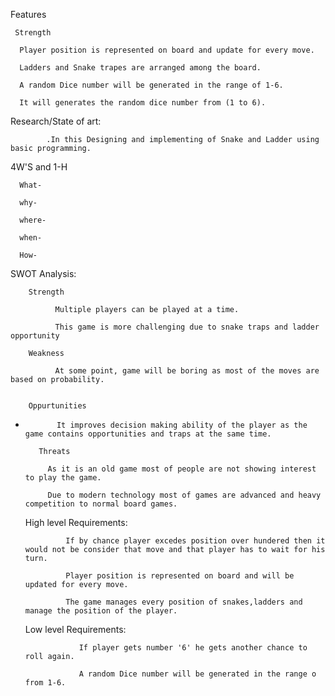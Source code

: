 
Features
     
     Strength
         
      Player position is represented on board and update for every move.

      Ladders and Snake trapes are arranged among the board.

      A random Dice number will be generated in the range of 1-6.

      It will generates the random dice number from (1 to 6).



 Research/State of art:

            .In this Designing and implementing of Snake and Ladder using basic programming.


4W'S and 1-H

      What-

      why-

      where-

      when-

      How-


 SWOT Analysis:

        Strength

              Multiple players can be played at a time.

              This game is more challenging due to snake traps and ladder opportunity
            
        Weakness
           
              At some point, game will be boring as most of the moves are based on probability.
           
             
        Oppurtunities
-            It improves decision making ability of the player as the game contains opportunities and traps at the same time.
         
         Threats
         
           As it is an old game most of people are not showing interest to play the game.

           Due to modern technology most of games are advanced and heavy competition to normal board games.

           

           

  
  High level Requirements:

               If by chance player excedes position over hundered then it would not be consider that move and that player has to wait for his turn.

               Player position is represented on board and will be updated for every move.
               
               The game manages every position of snakes,ladders and manage the position of the player.

   Low level Requirements:              

                  If player gets number '6' he gets another chance to roll again.

                  A random Dice number will be generated in the range o from 1-6.